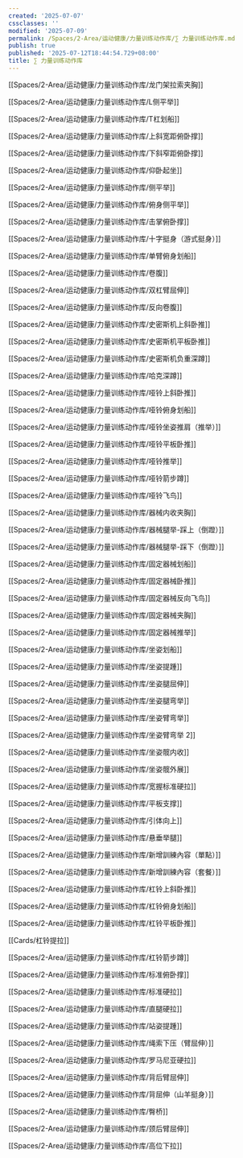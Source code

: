 ```yaml
---
created: '2025-07-07'
cssclasses: ''
modified: '2025-07-09'
permalink: /Spaces/2-Area/运动健康/力量训练动作库/∑ 力量训练动作库.md
publish: true
published: '2025-07-12T18:44:54.729+08:00'
title: ∑ 力量训练动作库
---
```

[[Spaces/2-Area/运动健康/力量训练动作库/龙门架拉索夹胸]]

[[Spaces/2-Area/运动健康/力量训练动作库/L侧平举]]

[[Spaces/2-Area/运动健康/力量训练动作库/T杠划船]]

[[Spaces/2-Area/运动健康/力量训练动作库/上斜宽距俯卧撑]]

[[Spaces/2-Area/运动健康/力量训练动作库/下斜窄距俯卧撑]]

[[Spaces/2-Area/运动健康/力量训练动作库/仰卧起坐]]

[[Spaces/2-Area/运动健康/力量训练动作库/侧平举]]

[[Spaces/2-Area/运动健康/力量训练动作库/俯身侧平举]]

[[Spaces/2-Area/运动健康/力量训练动作库/击掌俯卧撑]]

[[Spaces/2-Area/运动健康/力量训练动作库/十字挺身（游式挺身）]]

[[Spaces/2-Area/运动健康/力量训练动作库/单臂俯身划船]]

[[Spaces/2-Area/运动健康/力量训练动作库/卷腹]]

[[Spaces/2-Area/运动健康/力量训练动作库/双杠臂屈伸]]

[[Spaces/2-Area/运动健康/力量训练动作库/反向卷腹]]

[[Spaces/2-Area/运动健康/力量训练动作库/史密斯机上斜卧推]]

[[Spaces/2-Area/运动健康/力量训练动作库/史密斯机平板卧推]]

[[Spaces/2-Area/运动健康/力量训练动作库/史密斯机负重深蹲]]

[[Spaces/2-Area/运动健康/力量训练动作库/哈克深蹲]]

[[Spaces/2-Area/运动健康/力量训练动作库/哑铃上斜卧推]]

[[Spaces/2-Area/运动健康/力量训练动作库/哑铃俯身划船]]

[[Spaces/2-Area/运动健康/力量训练动作库/哑铃坐姿推肩（推举）]]

[[Spaces/2-Area/运动健康/力量训练动作库/哑铃平板卧推]]

[[Spaces/2-Area/运动健康/力量训练动作库/哑铃推举]]

[[Spaces/2-Area/运动健康/力量训练动作库/哑铃箭步蹲]]

[[Spaces/2-Area/运动健康/力量训练动作库/哑铃飞鸟]]

[[Spaces/2-Area/运动健康/力量训练动作库/器械内收夹胸]]

[[Spaces/2-Area/运动健康/力量训练动作库/器械腿举-踩上（倒蹬）]]

[[Spaces/2-Area/运动健康/力量训练动作库/器械腿举-踩下（倒蹬）]]

[[Spaces/2-Area/运动健康/力量训练动作库/固定器械划船]]

[[Spaces/2-Area/运动健康/力量训练动作库/固定器械卧推]]

[[Spaces/2-Area/运动健康/力量训练动作库/固定器械反向飞鸟]]

[[Spaces/2-Area/运动健康/力量训练动作库/固定器械夹胸]]

[[Spaces/2-Area/运动健康/力量训练动作库/固定器械推举]]

[[Spaces/2-Area/运动健康/力量训练动作库/坐姿划船]]

[[Spaces/2-Area/运动健康/力量训练动作库/坐姿提踵]]

[[Spaces/2-Area/运动健康/力量训练动作库/坐姿腿屈伸]]

[[Spaces/2-Area/运动健康/力量训练动作库/坐姿腿弯举]]

[[Spaces/2-Area/运动健康/力量训练动作库/坐姿臂弯举]]

[[Spaces/2-Area/运动健康/力量训练动作库/坐姿臂弯举 2]]

[[Spaces/2-Area/运动健康/力量训练动作库/坐姿髋内收]]

[[Spaces/2-Area/运动健康/力量训练动作库/坐姿髋外展]]

[[Spaces/2-Area/运动健康/力量训练动作库/宽握标准硬拉]]

[[Spaces/2-Area/运动健康/力量训练动作库/平板支撑]]

[[Spaces/2-Area/运动健康/力量训练动作库/引体向上]]

[[Spaces/2-Area/运动健康/力量训练动作库/悬垂举腿]]

[[Spaces/2-Area/运动健康/力量训练动作库/新增訓練內容（單點）]]

[[Spaces/2-Area/运动健康/力量训练动作库/新增訓練內容（套餐）]]

[[Spaces/2-Area/运动健康/力量训练动作库/杠铃上斜卧推]]

[[Spaces/2-Area/运动健康/力量训练动作库/杠铃俯身划船]]

[[Spaces/2-Area/运动健康/力量训练动作库/杠铃平板卧推]]

[[Cards/杠铃提拉]]

[[Spaces/2-Area/运动健康/力量训练动作库/杠铃箭步蹲]]

[[Spaces/2-Area/运动健康/力量训练动作库/标准俯卧撑]]

[[Spaces/2-Area/运动健康/力量训练动作库/标准硬拉]]

[[Spaces/2-Area/运动健康/力量训练动作库/直腿硬拉]]

[[Spaces/2-Area/运动健康/力量训练动作库/站姿提踵]]

[[Spaces/2-Area/运动健康/力量训练动作库/绳索下压（臂屈伸）]]

[[Spaces/2-Area/运动健康/力量训练动作库/罗马尼亚硬拉]]

[[Spaces/2-Area/运动健康/力量训练动作库/背后臂屈伸]]

[[Spaces/2-Area/运动健康/力量训练动作库/背屈伸（山羊挺身）]]

[[Spaces/2-Area/运动健康/力量训练动作库/臀桥]]

[[Spaces/2-Area/运动健康/力量训练动作库/颈后臂屈伸]]

[[Spaces/2-Area/运动健康/力量训练动作库/高位下拉]]
